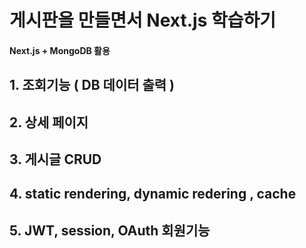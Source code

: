 # 게시판을 만들면서 Next.js 학습하기

#### Next.js + MongoDB 활용

## 1. 조회기능 ( DB 데이터 출력 )

## 2. 상세 페이지 

## 3. 게시글 CRUD

## 4. static rendering, dynamic redering , cache

## 5. JWT, session, OAuth 회원기능
